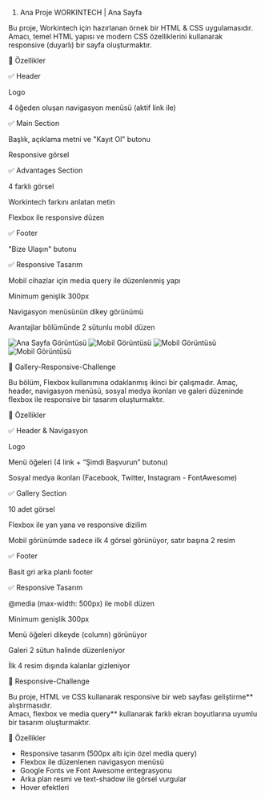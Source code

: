 1. Ana Proje 
WORKINTECH | Ana Sayfa

Bu proje, Workintech için hazırlanan örnek bir HTML & CSS uygulamasıdır.
Amacı, temel HTML yapısı ve modern CSS özelliklerini kullanarak responsive (duyarlı) bir sayfa oluşturmaktır.

🚀 Özellikler

✅ Header

Logo

4 öğeden oluşan navigasyon menüsü (aktif link ile)

✅ Main Section

Başlık, açıklama metni ve "Kayıt Ol" butonu

Responsive görsel

✅ Advantages Section

4 farklı görsel

Workintech farkını anlatan metin

Flexbox ile responsive düzen

✅ Footer

"Bize Ulaşın" butonu

✅ Responsive Tasarım

Mobil cihazlar için media query ile düzenlenmiş yapı

Minimum genişlik 300px

Navigasyon menüsünün dikey görünümü

Avantajlar bölümünde 2 sütunlu mobil düzen

![Ana Sayfa Görüntüsü](desing/tasarim_desktop.jpg)
![Mobil Görüntüsü](design/tasarim_mobil.jpg)
![Mobil Görüntüsü](design-1/tasarim_mobil.jpg) 
![Mobil Görüntüsü](design-2/tasarim_mobil.jpg) 

🎯 Gallery-Responsive-Challenge

Bu bölüm, Flexbox kullanımına odaklanmış ikinci bir çalışmadır.
Amaç, header, navigasyon menüsü, sosyal medya ikonları ve galeri düzeninde flexbox ile responsive bir tasarım oluşturmaktır.

🚀 Özellikler

✅ Header & Navigasyon

Logo

Menü öğeleri (4 link + “Şimdi Başvurun” butonu)

Sosyal medya ikonları (Facebook, Twitter, Instagram - FontAwesome)

✅ Gallery Section

10 adet görsel

Flexbox ile yan yana ve responsive dizilim

Mobil görünümde sadece ilk 4 görsel görünüyor, satır başına 2 resim

✅ Footer

Basit gri arka planlı footer

✅ Responsive Tasarım

@media (max-width: 500px) ile mobil düzen

Minimum genişlik 300px

Menü öğeleri dikeyde (column) görünüyor

Galeri 2 sütun halinde düzenleniyor

İlk 4 resim dışında kalanlar gizleniyor


🎯 Responsive-Challenge

Bu proje, HTML ve CSS kullanarak responsive bir web sayfası geliştirme** alıştırmasıdır.  
Amacı, flexbox ve media query** kullanarak farklı ekran boyutlarına uyumlu bir tasarım oluşturmaktır.  

 🚀 Özellikler

- Responsive tasarım (500px altı için özel media query)
- Flexbox ile düzenlenen navigasyon menüsü
- Google Fonts ve Font Awesome entegrasyonu
- Arka plan resmi ve text-shadow ile görsel vurgular
- Hover efektleri
